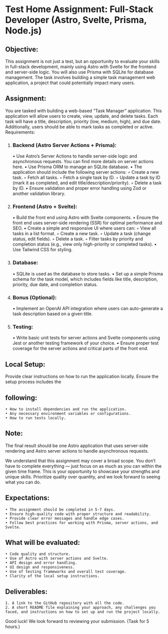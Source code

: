 # Test Home Assignment: Full-Stack Developer (Astro, Svelte, Prisma, Node.js)

## Objective:
This assignment is not just a test, but an opportunity to evaluate your skills in full-stack development, mainly using Astro with Svelte for the frontend and server-side logic. You will also use Prisma with SQLite for database management. The task involves building a simple task management web application, a project that could potentially impact many users.

## Assignment:
You are tasked with building a web-based “Task Manager” application. This application will allow users to create, view, update, and delete tasks. Each task will have a title, description, priority (low, medium, high), and due date. Additionally, users should be able to mark tasks as completed or active.
Requirements:

1. ### Backend (Astro Server Actions + Prisma):
	• Use Astro’s Server Actions to handle server-side logic and asynchronous requests. You can find more details on server actions here.
	• Use Prisma ORM to manage an SQLite database.
	• The application should include the following server actions:
		◦ Create a new task.
		◦ Fetch all tasks.
		◦ Fetch a single task by ID.
		◦ Update a task by ID (mark it as completed, and edit title/description/priority).
		◦ Delete a task by ID.
	• Ensure validation and proper error handling using Zod or another validation library.

2. ### Frontend (Astro + Svelte):
	• Build the front end using Astro with Svelte components.
	• Ensure the front end uses server-side rendering (SSR) for optimal performance and SEO.
	• Create a simple and responsive UI where users can:
		◦ View all tasks in a list format.
		◦ Create a new task.
		◦ Update a task (change status, edit fields).
		◦ Delete a task.
		◦ Filter tasks by priority and completion status (e.g., view only high-priority or completed tasks).
	• Use Tailwind CSS for styling.

3. ### Database:
	• SQLite is used as the database to store tasks.
	• Set up a simple Prisma schema for the task model, which includes fields like title, description, priority, due date, and completion status.

4. ### Bonus (Optional):
	• Implement an OpenAI API integration where users can auto-generate a task description based on a given title.

5. ### Testing:
	• Write basic unit tests for server actions and Svelte components using Jest or another testing framework of your choice.
	• Ensure proper test coverage for the server actions and critical parts of the front end.

## Local Setup:
Provide clear instructions on how to run the application locally. Ensure the setup process includes the 

## following:
	• How to install dependencies and run the application.
	• Any necessary environment variables or configurations.
	• How to run tests locally.
	
## Note:
The final result should be one Astro application that uses server-side rendering and Astro server actions to handle asynchronous requests.

We understand that this assignment may cover a broad scope. You don’t have to complete everything — just focus on as much as you can within the given time frame. This is your opportunity to showcase your strengths and unique skills. Prioritize quality over quantity, and we look forward to seeing what you can do.

## Expectations:
	• The assignment should be completed in 5-7 days.
	• Ensure high-quality code with proper structure and readability.
	• Provide clear error messages and handle edge cases.
	• Follow best practices for working with Prisma, server actions, and Svelte.

## What will be evaluated:
	• Code quality and structure.
	• Use of Astro with server actions and Svelte.
	• API design and error handling.
	• UI design and responsiveness.
	• Use of testing frameworks and overall test coverage.
	• Clarity of the local setup instructions.

## Deliverables:
	1. A link to the GitHub repository with all the code.
	2. A short README file explaining your approach, any challenges you faced, and instructions on how to set up and run the project locally.

Good luck! We look forward to reviewing your submission.
(Task for 5 hours.)